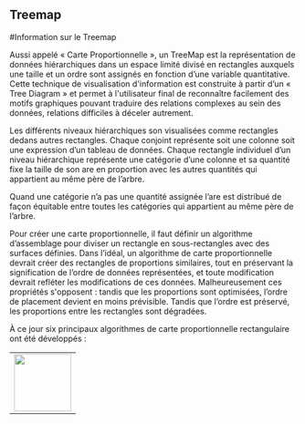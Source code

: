 ## Treemap

#Information sur le Treemap

Aussi appelé « Carte Proportionnelle », un TreeMap est la représentation de données hiérarchiques dans un espace limité divisé en rectangles auxquels une taille et un ordre sont assignés en fonction d’une variable quantitative. Cette technique de visualisation d'information est construite à partir d’un « Tree Diagram » et permet à l'utilisateur final de reconnaître facilement des motifs graphiques pouvant traduire des relations complexes au sein des données, relations difficiles à déceler autrement.

Les différents niveaux hiérarchiques son visualisées comme rectangles dedans autres rectangles. Chaque conjoint représente soit une colonne soit une expression d’un tableau de données. Chaque rectangle individuel d’un niveau hiérarchique représente une catégorie d’une colonne et sa quantité fixe la taille de son are en proportion avec les autres quantités qui appartient au même père de l’arbre.

Quand une catégorie n’a pas une quantité assignée l’are est distribué de façon équitable entre toutes les catégories qui appartient au même père de l’arbre.

Pour créer une carte proportionnelle, il faut définir un algorithme d’assemblage pour diviser un rectangle en sous-rectangles avec des surfaces définies. Dans l’idéal, un algorithme de carte proportionnelle devrait créer des rectangles de proportions similaires, tout en préservant la signification de l’ordre de données représentées, et toute modification devrait refléter les modifications de ces données.
Malheureusement ces propriétés s'opposent : tandis que les proportions sont optimisées, l’ordre de placement devient en moins prévisible. Tandis que l’ordre est préservé, les proportions entre les rectangles sont dégradées.

À ce jour six principaux algorithmes de carte proportionnelle rectangulaire ont été développés :

<table border="0">
  <tr>
    <td>
      <img src="C:\Users\maria\Desktop\universidad\Master\Segundo\MOS\Visualisation des donnees\Tarea 1\Captura.PNG" style="width: 100px;">
    </td>
  </tr>
</table>

